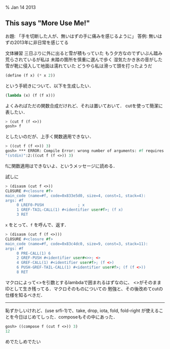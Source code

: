 % Jan 14 2013

## This says "More Use Me!"

お題: 「手を切断した人が、無いはずの手に痛みを感じるように」
答例: 無いはずの2013年に非日常を感じてる

文体練習
三日ぶりに外に出ると雪が積もっていた
もう夕方なのでずいぶん踏み荒らされているが私は
未踏の箇所を慎重に選んで歩く
湿気たかき氷の音がした
雪が靴に侵入して地面は濡れていた
どうやら私は滑って頭を打ったようだ

```scheme
(define (f x) (* x 2))
```

という手続きについて、以下を生成したい．

```scheme
(lambda (x) (f (f x)))
```

よくみればただの関数合成だけれど、それは置いておいて．
cutを使って簡潔に表したい．

```scheme
> (cut f (f <>))
gosh> f
```

としたいのだが、上手く関数適用できない．

```scheme
> ((cut f (f <>)) 3)
gosh> *** ERROR: Compile Error: wrong number of arguments: #f requires 0, but got 1
"(stdin)":2:((cut f (f <>)) 3)
```

fに関数適用はできないよ、というメッセージに読める．

試しに

```scheme
> (disasm (cut f <>))
CLOSURE #<closure #f>
main_code (name=#f, code=0x833e5d0, size=4, const=1, stack=4):
args: #f
     0 LREF0-PUSH               ; x
     1 GREF-TAIL-CALL(1) #<identifier user#f>; (f x)
     3 RET 
```

`x` をとって、`f` を呼んで、返す．

```scheme
> (disasm (cut f (f <>)))
CLOSURE #<closure #f>
main_code (name=#f, code=0x83c4dc0, size=9, const=3, stack=11):
args: #f
     0 PRE-CALL(1) 6
     2 GREF-PUSH #<identifier user#<>>; <>
     4 GREF-CALL(1) #<identifier user#f>; (f <>)
     6 PUSH-GREF-TAIL-CALL(1) #<identifier user#f>; (f (f <>))
     8 RET 
```

マクロによって<>を引数とするlambdaで囲まれるはずなのに、
<>がそのままIDとして生き残ってる．マクロそのものについての
勉強と、その後改めてcutの仕様を知るべきだ．

---

恥ずかしいけれど、(use srfi-1)で、take, drop, iota, fold, fold-right
が使えることを今日はじめてしった．composeもその中にあった．

```scheme
gosh> ((compose f (cut f <>)) 3)
12
```

めでたしめでたい
